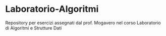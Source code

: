 # Laboratorio-Algoritmi
Repository per esercizi assegnati dal prof. Mogavero nel corso Laboratorio di Algoritmi e Strutture Dati
